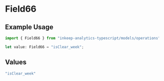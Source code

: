 # Field66

## Example Usage

```typescript
import { Field66 } from "inkeep-analytics-typescript/models/operations";

let value: Field66 = "isClear_week";
```

## Values

```typescript
"isClear_week"
```